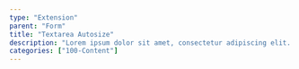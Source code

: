 ```yaml
---
type: "Extension"
parent: "Form"
title: "Textarea Autosize"
description: "Lorem ipsum dolor sit amet, consectetur adipiscing elit. Nunc tempus laoreet leo sit amet iaculis."
categories: ["100-Content"]
---
```


<demo>
  <demovanilla src="demos/inline/extension/form/textarea-autosize">
  </demovanilla>
</demo>
